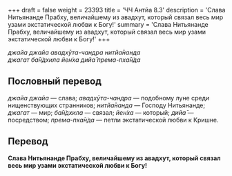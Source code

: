 +++
draft = false
weight = 23393
title = 'ЧЧ Антйа 8.3'
description = 'Слава Нитьянанде Прабху, величайшему из авадхут, который связал весь мир узами экстатической любви к Богу!'
summary = 'Слава Нитьянанде Прабху, величайшему из авадхут, который связал весь мир узами экстатической любви к Богу!'
+++

_джайа джайа авадхӯта-чандра нитйа̄нанда  
джагат ба̄н̇дхила йен̇ха дийа̄ према-пха̄н̇да_

## Пословный перевод

_джайа_ _джайа_ — слава; _авадхӯта_\-_чандра_ — подобному луне среди нищенствующих странников; _нитйа̄нанда_ — Господу Нитьянанде; _джагат_ — мир; _ба̄н̇дхила_ — связал; _йен̇ха_ — который; _дийа̄_ — посредством; _према_\-_пха̄н̇да_ — петли экстатической любви к Кришне.

## Перевод

**Слава Нитьянанде Прабху, величайшему из авадхут, который связал весь мир узами экстатической любви к Богу!**

